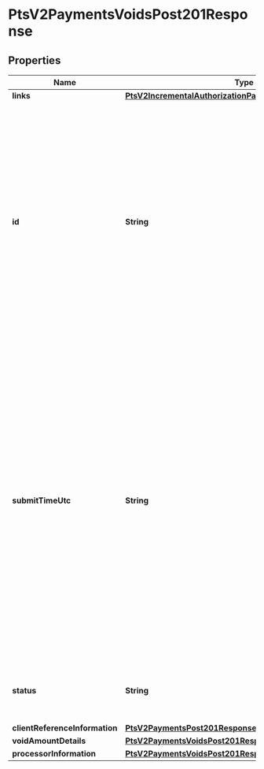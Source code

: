 
# PtsV2PaymentsVoidsPost201Response

## Properties
Name | Type | Description | Notes
------------ | ------------- | ------------- | -------------
**links** | [**PtsV2IncrementalAuthorizationPatch201ResponseLinks**](PtsV2IncrementalAuthorizationPatch201ResponseLinks.md) |  |  [optional]
**id** | **String** | An unique identification number to identify the submitted request. It is also appended to the endpoint of the resource.  On incremental authorizations, this value with be the same as the identification number returned in the original authorization response.  #### PIN debit Returned for all PIN debit services.  |  [optional]
**submitTimeUtc** | **String** | Time of request in UTC. Format: &#x60;YYYY-MM-DDThh:mm:ssZ&#x60; **Example** &#x60;2016-08-11T22:47:57Z&#x60; equals August 11, 2016, at 22:47:57 (10:47:57 p.m.). The &#x60;T&#x60; separates the date and the time. The &#x60;Z&#x60; indicates UTC.  Returned by authorization service.  #### PIN debit Time when the PIN debit credit, PIN debit purchase or PIN debit reversal was requested.  Returned by PIN debit credit, PIN debit purchase or PIN debit reversal.  |  [optional]
**status** | **String** | The status of the submitted transaction.  Possible values:  - VOIDED  |  [optional]
**clientReferenceInformation** | [**PtsV2PaymentsPost201ResponseClientReferenceInformation**](PtsV2PaymentsPost201ResponseClientReferenceInformation.md) |  |  [optional]
**voidAmountDetails** | [**PtsV2PaymentsVoidsPost201ResponseVoidAmountDetails**](PtsV2PaymentsVoidsPost201ResponseVoidAmountDetails.md) |  |  [optional]
**processorInformation** | [**PtsV2PaymentsVoidsPost201ResponseProcessorInformation**](PtsV2PaymentsVoidsPost201ResponseProcessorInformation.md) |  |  [optional]



